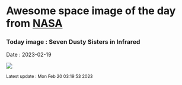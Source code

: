 
# Awesome space image of the day from [NASA](https://api.nasa.gov/)

### Today image : Seven Dusty Sisters in Infrared
Date : 2023-02-19

![](https://apod.nasa.gov/apod/image/2302/Pleiades_WiseAntonucci_960.jpg)

<small>Latest update : Mon Feb 20 03:19:53 2023</small>
        